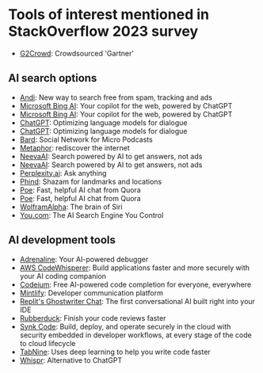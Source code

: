 # Tools of interest mentioned in StackOverflow 2023 survey

- [G2Crowd](https://www.g2.com/): Crowdsourced 'Gartner'

## AI search options

- [Andi](https://andisearch.com/): New way to search free from spam, tracking and ads
- [Microsoft Bing AI](https://blogs.microsoft.com/blog/2023/02/07/reinventing-search-with-a-new-ai-powered-microsoft-bing-and-edge-your-copilot-for-the-web/): Your copilot for the web, powered by ChatGPT
- [Microsoft Bing AI](https://www.bing.com/): Your copilot for the web, powered by ChatGPT
- [ChatGPT](https://openai.com/blog/chatgpt/): Optimizing language models for dialogue
- [ChatGPT](https://chat.openai.com/): Optimizing language models for dialogue
- [Bard](https://bard.am): Social Network for Micro Podcasts
- [Metaphor](https://metaphor.systems/): rediscover the internet
- [NeevaAI](https://neeva.com/): Search powered by AI to get answers, not ads
- [NeevaAI](https://neeva.com/blog/introducing-neevaai): Search powered by AI to get answers, not ads
- [Perplexity.ai](https://www.perplexity.ai/): Ask anything
- [Phind](http://www.phind.it/): Shazam for landmarks and locations
- [Poe](https://quorablog.quora.com/Poe-1): Fast, helpful AI chat from Quora
- [Poe](https://poe.com/): Fast, helpful AI chat from Quora
- [WolframAlpha](https://www.wolframalpha.com/): The brain of Siri
- [You.com](https://you.com/): The AI Search Engine You Control

## AI development tools

- [Adrenaline](https://useadrenaline.com): Your AI-powered debugger
- [AWS CodeWhisperer](https://aws.amazon.com/codewhisperer/): Build applications faster and more securely with your AI coding companion
- [Codeium](https://codeium.com/): Free AI-powered code completion for everyone, everywhere
- [Mintlify](https://mintlify.com/): Developer communication platform
- [Replit's Ghostwriter Chat](https://replit.com/site/ghostwriter): The first conversational AI built right into your IDE
- [Rubberduck](https://rubberduck.io/fr): Finish your code reviews faster
- [Synk Code](https://snyk.io/product/snyk-cloud/): Build, deploy, and operate securely in the cloud with security embedded in developer workflows, at every stage of the code to cloud lifecycle
- [TabNine](https://www.tabnine.com/): Uses deep learning to help you write code faster
- [Whispr](https://whispr.chat): Alternative to ChatGPT
